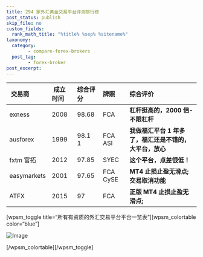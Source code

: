 ```yaml
---
title: 294 家外汇黄金交易平台评测排行榜
post_status: publish
skip_file: no
custom_fields:
  rank_math_title: "%title% %sep% %sitename%"
taxonomy:
  category:
        - compare-forex-brokers
  post_tag:
        - forex-broker
post_excerpt: 
---
```

| ​ 交易商 | ​ 成立时间 | 综合评分 | 牌照 | 综合评价 |
| :--- | :--- | :--- | :--- | :--- |
| exness | 2008 | 98.68 | FCA | **杠杆挺高的，2000 倍-不限杠杆** |
| ​ausforex | 1999 | 98.1 **​** 1 | FCA ASI | **我做福汇平台 1 年多了，福汇还是不错的，大平台，放心** |
| fxtm 富拓 | 2012 | 97.85 | SYEC | **这个平台，点差很低！** |
| easymarkets | 2001 | 97.65 | FCA CySE | **MT4 止损止盈无滑点;交易取消功能** |
| ATFX | 2015 | 97 | FCA | **正版 MT4 止损止盈无滑点;​** |

[wpsm_toggle title=“所有有资质的外汇交易平台平台一览表”][wpsm_colortable color=“blue”]

![Image](https://images.unsplash.com/photo-1498464619740-386503e7e7f5?ixlib=rb-4.0.3&q=85&fm=jpg&crop=entropy&cs=srgb)

[/wpsm_colortable][/wpsm_toggle]